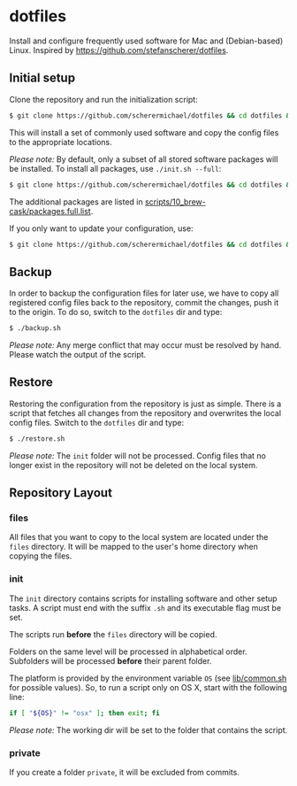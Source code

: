 # dotfiles

Install and configure frequently used software for Mac and (Debian-based) Linux. Inspired by https://github.com/stefanscherer/dotfiles.

## Initial setup

Clone the repository and run the initialization script:

```bash
$ git clone https://github.com/scherermichael/dotfiles && cd dotfiles && ./init.sh
```

This will install a set of commonly used software and copy the config files to the appropriate locations.

*Please note:* By default, only a subset of all stored software packages will be installed. To install all packages, use `./init.sh --full`:

```bash
$ git clone https://github.com/scherermichael/dotfiles && cd dotfiles && ./init.sh --full
```

The additional packages are listed in [scripts/10_brew-cask/packages.full.list](scripts/10_brew-cask/packages.full.list).

If you only want to update your configuration, use:

```bash
$ git clone https://github.com/scherermichael/dotfiles && cd dotfiles && ./restore.sh
```

## Backup

In order to backup the configuration files for later use, we have to copy all registered config files back to the repository, commit the changes, push it to the origin. To do so, switch to the `dotfiles` dir and type:

  ```bash
  $ ./backup.sh
  ```

*Please note:* Any merge conflict that may occur must be resolved by hand. Please watch the output of the script.

## Restore

Restoring the configuration from the repository is just as simple. There is a script that fetches all changes from the repository and overwrites the local config files. Switch to the `dotfiles` dir and type:

```bash
$ ./restore.sh
```

*Please note:* The `init` folder will not be processed. Config files that no longer exist in the repository will not be deleted on the local system.

## Repository Layout

### files

All files that you want to copy to the local system are located under the `files` directory. It will be mapped to the user's home directory when copying the files.

### init

The `init` directory contains scripts for installing software and other setup tasks. A script must end with the suffix `.sh` and its executable flag must be set.

The scripts run **before** the `files` directory will be copied.

Folders on the same level will be processed in alphabetical order. Subfolders will be processed **before** their parent folder.

The platform is provided by the environment variable `OS` (see [lib/common.sh](lib/common.sh) for possible values). So, to run a script only on OS X, start with the following line:

```bash
if [ "${OS}" != "osx" ]; then exit; fi
```

*Please note:* The working dir will be set to the folder that contains the script.

### private

If you create a folder `private`, it will be excluded from commits.
